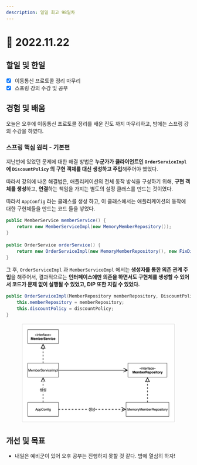 ```yaml
---
description: 일일 회고 98일차
---
```


# 🙂 2022.11.22

## 할일 및 한일&#x20;

* [x] 이동통신 프로토콜 정리 마무리&#x20;
* [x] 스프링 강의 수강 및 공부&#x20;

## 경험 및 배움&#x20;

오늘은 오후에 이동통신 프로토콜 정리를 배운 진도 까지 마무리하고, 밤에는 스프링 강의 수강을 하였다.&#x20;

### 스프링 핵심 원리 - 기본편&#x20;

지난번에 있었던 문제에 대한 해결 방법은 **누군가가 클라이언트인 `OrderServiceImpl` 에 `DiscountPolicy` 의 구현 객체를 대신 생성하고 주입**해주어야 했었다.

따라서 강의에 나온 해결법은, 애플리케이션의 전체 동작 방식을 구성하기 위해, **구현 객체를 생성**하고, **연결**하는 책임을 가지는 별도의 설정 클래스를 만드는 것이였다.

따라서 `AppConfig` 라는 클래스를 생성 하고, 이 클래스에서는 애플리케이션의 동작에 대한 구현체들을 만드는 코드 들을 넣었다.

```java
public MemberService memberService() {
    return new MemberServiceImpl(new MemoryMemberRepository());
}

public OrderService orderService() {
    return new OrderServiceImpl(new MemoryMemberRepository(), new FixDiscountPolicy());
}
```

그 후, `OrderServiceImpl` 과 `MemberServiceImpl` 에서는 **생성자를 통한 의존 관계 주입**을 해주어서, 결과적으로는 **인터페이스에만 의존을 하면서도 구현체를 생성할 수 있어서 코드가 문제 없이 실행될 수 있었고, DIP 또한 지킬 수 있었다.**

```java
public OrderServiceImpl(MemberRepository memberRepository, DiscountPolicy discountPolicy) {
    this.memberRepository = memberRepository;
    this.discountPolicy = discountPolicy;
}
```

<figure><img src="../.gitbook/assets/image (1) (1).png" alt=""><figcaption></figcaption></figure>

## 개선 및 목표&#x20;

* 내일은 예비군이 있어 오후 공부는 진행하지 못할 것 같다. 밤에 열심히 하자!&#x20;

